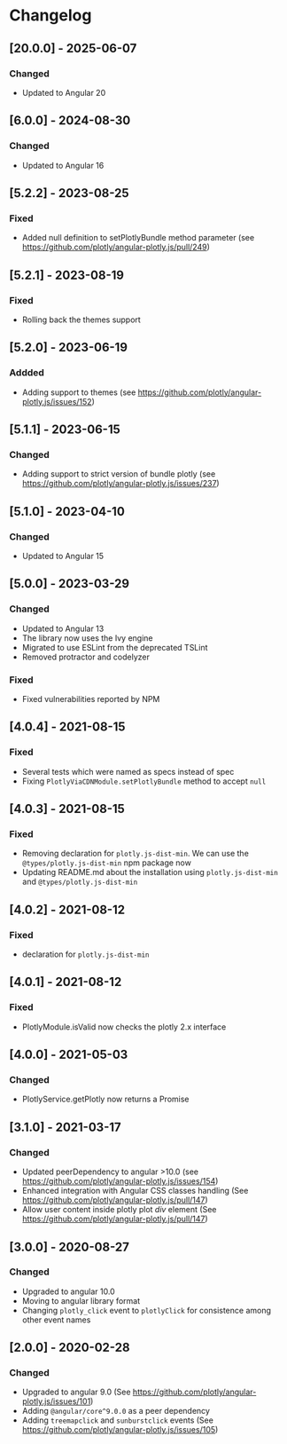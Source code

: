 # Changelog


## [20.0.0] - 2025-06-07
### Changed
- Updated to Angular 20


## [6.0.0] - 2024-08-30
### Changed
- Updated to Angular 16

## [5.2.2] - 2023-08-25
### Fixed
- Added null definition to setPlotlyBundle method parameter (see https://github.com/plotly/angular-plotly.js/pull/249)

## [5.2.1] - 2023-08-19
### Fixed
- Rolling back the themes support

## [5.2.0] - 2023-06-19
### Addded
- Adding support to themes (see https://github.com/plotly/angular-plotly.js/issues/152)

## [5.1.1] - 2023-06-15
### Changed
- Adding support to strict version of bundle plotly (see https://github.com/plotly/angular-plotly.js/issues/237)

## [5.1.0] - 2023-04-10
### Changed
- Updated to Angular 15

## [5.0.0] - 2023-03-29
### Changed
- Updated to Angular 13
- The library now uses the Ivy engine
- Migrated to use ESLint from the deprecated TSLint
- Removed protractor and codelyzer
### Fixed
- Fixed vulnerabilities reported by NPM

## [4.0.4] - 2021-08-15
### Fixed
- Several tests which were named as specs instead of spec
- Fixing `PlotlyViaCDNModule.setPlotlyBundle` method to accept `null`

## [4.0.3] - 2021-08-15
### Fixed
- Removing declaration for `plotly.js-dist-min`. We can use the `@types/plotly.js-dist-min` npm package now
- Updating README.md about the installation using `plotly.js-dist-min` and `@types/plotly.js-dist-min`

## [4.0.2] - 2021-08-12
### Fixed
- declaration for `plotly.js-dist-min`

## [4.0.1] - 2021-08-12
### Fixed
- PlotlyModule.isValid now checks the plotly 2.x interface

## [4.0.0] - 2021-05-03
### Changed
- PlotlyService.getPlotly now returns a Promise

## [3.1.0] - 2021-03-17
### Changed
- Updated peerDependency to angular >10.0 (see https://github.com/plotly/angular-plotly.js/issues/154)
- Enhanced integration with Angular CSS classes handling (See https://github.com/plotly/angular-plotly.js/pull/147)
- Allow user content inside plotly plot *div* element (See https://github.com/plotly/angular-plotly.js/pull/147)

## [3.0.0] - 2020-08-27
### Changed
- Upgraded to angular 10.0
- Moving to angular library format
- Changing `plotly_click` event to `plotlyClick` for consistence among other event names


## [2.0.0] - 2020-02-28
### Changed
- Upgraded to angular 9.0 (See https://github.com/plotly/angular-plotly.js/issues/101)
- Adding `@angular/core^9.0.0` as a peer dependency
- Adding `treemapclick` and `sunburstclick` events (See https://github.com/plotly/angular-plotly.js/issues/105)
